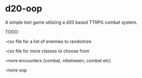 # d20-oop
A simple text game utilizing a d20 based TTRPG combat system.

TODO:

-csv file for a list of enemies to randomize

-csv file for more classes to choose from

-more encounters (combat, inbetween, combat etc)

-more oop
